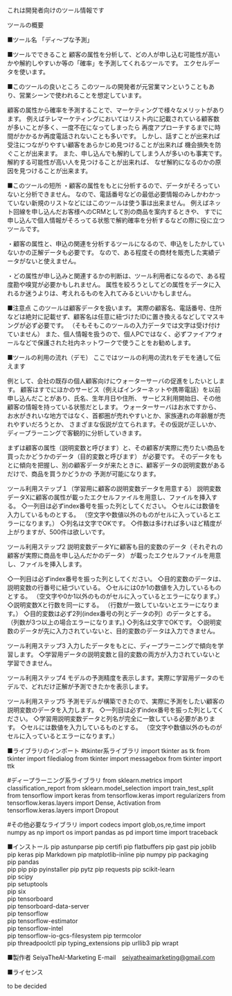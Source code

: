 これは開発者向けのツール情報です

ツールの概要

■ツール名
「ディ～プな予測」

■ツールでできること
顧客の属性を分析して、どの人が申し込む可能性が高いかや解約しやすいか等の「確率」を予測してくれるツールです。
エクセルデータを使います。

■このツールの良いところ
このツールの開発者が元営業マンということもあり、営業シーンで使われることを想定しています。

顧客の属性から確率を予測することで、マーケティングで様々なメリットがあります。
例えばテレマーケティングにおいてはリスト内に記載されている顧客数が多いことが多く、一度不在になってしまったら
再度アプローチするまでに時間がかかるか再度電話されないことも多いです。
しかし、話すことが出来れば受注につながりやすい顧客をあらかじめ見つけることが出来れば
機会損失を防ぐことが出来ます。
また、申し込んでも解約してしまう人が多いのも事実です。解約する可能性が高い人を見つけることが出来れば、
なぜ解約になるのかの原因を見つけることが出来ます。

■このツールの短所
・顧客の属性をもとに分析するので、データがそろっていないと分析できません。
なので、電話番号などの最低必要情報のみしかわかっていない新規のリストなどにはこのツールは使う事は出来ません。
例えばネット回線を申し込んだお客様へのCRMとして別の商品を案内するときや、
すでに申し込んで個人情報がそろってる状態で解約確率を分析するなどの際に役に立つツールです。

・顧客の属性と、申込の関連を分析するツールになるので、申込をしたかしていないかの正解データも必要です。
なので、ある程度その商材を販売した実績データがないと使えません。

・どの属性が申し込みと関連するかの判断は、ツール利用者になるので、ある程度勘や嗅覚が必要かもしれません。
属性を絞ろうとしてどの属性をデータに入れるか迷うよりは、考えれるものを入れてみるといいかもしません。

■注意点
このツールは顧客データを扱います。
実際の顧客名、電話番号、住所などは絶対に記載せず、顧客名は任意に紐づけたIDに置き換えるなどしてマスキングが必ず必要です。
（そもそもこのツールの入力データでは文字は受け付けていません）
また、個人情報を扱うので、個人PCではなく、必ずファイアウォールなどで保護された社内ネットワークで使うことをお勧めします。

■ツールの利用の流れ（デモ）
ここではツールの利用の流れをデモを通して伝えます

例として、会社の既存の個人顧客向けにウォーターサーバの促進をしたいとします。
顧客はすでにほかのサービス（例えばインターネットや携帯電話）を以前申し込んだことがあり、氏名、生年月日や住所、
サービス利用開始日、その他顧客の情報を持っている状態だとします。
ウォーターサーバはお水ですから、お水がきれいな地方ではなく、首都圏が売れやすいとか、家族連れの年齢層が売れやすいだろうとか、
さまざまな仮説が立てられます。その仮説が正しいか、ディープラーニングで客観的に分析していきます。

まずは顧客の属性（説明変数と呼びます）と、その顧客が実際に売りたい商品を買ったかどうかのデータ（目的変数と呼びます）
が必要です。
そのデータをもとに傾向を把握し、別の顧客データが来たときに、顧客データの説明変数があるだけで、商品を買うかどうかの
予測が可能になります。

ツール利用ステップ１（学習用に顧客の説明変数データを用意する）
説明変数データXに顧客の属性が載ったエクセルファイルを用意し、ファイルを挿入する。
◇一列目は必ずindex番号を振った列としてください。
◇セルには数値を入力しているものとする。
（空文字や数値以外のものがセルに入っているとエラーになります。）
◇列名は文字でOKです。
◇件数は多ければ多いほど精度が上がりますが、500件は欲しいです。

ツール利用ステップ2
説明変数データYに顧客も目的変数のデータ（それぞれの顧客が実際に商品を申し込んだかのデータ）
が載ったエクセルファイルを用意し、ファイルを挿入します。

◇一列目は必ずindex番号を振った列としてください。
◇目的変数のデータは、説明変数の行番号に紐づいている。
◇セルには0か1の数値を入力しているものとする。
（空文字や0か1以外のものがセルに入っているとエラーになります。）
◇説明変数Xと行数を同一にする。
（行数が一致していないとエラーになります。）
◇目的変数は必ず2列(index番号の列とデータの列）のデータとする。
（列数が3つ以上の場合エラーになります。)
◇列名は文字でOKです。
◇説明変数のデータが先に入力されていないと、目的変数のデータは入力できません。

ツール利用ステップ3
入力したデータをもとに、ディープラーニングで傾向を学習します。
◇学習用データの説明変数と目的変数の両方が入力されていないと学習できません。

ツール利用ステップ4
モデルの予測精度を表示します。実際に学習用データのモデルで、どれだけ正解が予測できたかを表示します。

ツール利用ステップ5
予測モデルが構築できたので、実際に予測をしたい顧客の説明変数のデータを入力します。
◇一列目は必ずindex番号を振った列としてください。
◇学習用説明変数データと列名が完全に一致している必要があります。
◇セルには数値を入力しているものとする。
（空文字や数値以外のものがセルに入っているとエラーになります。）


■ライブラリのインポート
#tkinter系ライブラリ
import tkinter as tk
from tkinter import filedialog
from tkinter import messagebox
from tkinter import ttk

#ディープラーニング系ライブラリ
from sklearn.metrics import classification_report
from sklearn.model_selection import train_test_split
from tensorflow import keras
from tensorflow.keras import regularizers
from tensorflow.keras.layers import Dense, Activation
from tensorflow.keras.layers import Dropout

#その他必要なライブラリ
import codecs
import glob,os,re,time
import numpy as np
import os
import pandas as pd
import time
import traceback

■インストール
pip astunparse
pip certifi
pip flatbuffers
pip gast
pip joblib
pip keras
pip Markdown
pip matplotlib-inline
pip numpy
pip packaging                    
pip pandas                       
pip pip
pip pyinstaller
pip pytz
pip requests
pip scikit-learn                 
pip scipy                        
pip setuptools                   
pip six                          
pip tensorboard                  
pip tensorboard-data-server      
pip tensorflow                   
pip tensorflow-estimator         
pip tensorflow-intel             
pip tensorflow-io-gcs-filesystem 
pip termcolor                    
pip threadpoolctl
pip typing_extensions
pip urllib3
pip wrapt

■製作者
SeiyaTheAI-Marketing
E-mail　seiyatheaimarketing@gmail.com

■ライセンス

to be decided

